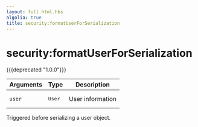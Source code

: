 ```yaml
---
layout: full.html.hbs
algolia: true
title: security:formatUserForSerialization
---
```



# security:formatUserForSerialization

{{{deprecated "1.0.0"}}}

| Arguments | Type | Description |
|-----------|------|-------------|
| `user` | <pre>User</pre> | User information |

Triggered before serializing a user object.
